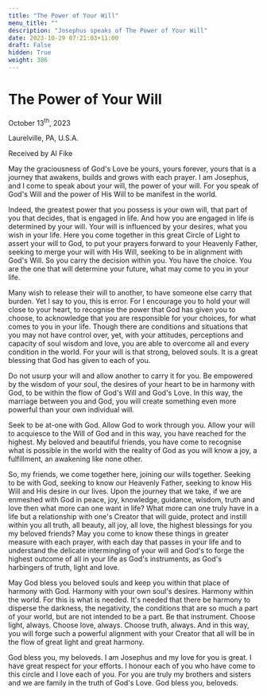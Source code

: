 ```yaml
---
title: "The Power of Your Will"
menu_title: ""
description: "Josephus speaks of The Power of Your Will"
date: 2023-10-29 07:21:03+11:00
draft: False
hidden: True
weight: 386
---
```

# The Power of Your Will  

October 13<sup>th</sup>, 2023

Laurelville, PA, U.S.A.

Received by Al Fike  

May the graciousness of God's Love be yours, yours forever, yours that is a journey that awakens, builds and grows with each prayer. I am Josephus, and I come to speak about your will, the power of your will. For you speak of God's Will and the power of His Will to be manifest in the world. 

Indeed, the greatest power that you possess is your own will, that part of you that decides, that is engaged in life. And how you are engaged in life is determined by your will. Your will is influenced by your desires, what you wish in your life. Here you come together in this great Circle of Light to assert your will to God, to put your prayers forward to your Heavenly Father, seeking to merge your will with His Will, seeking to be in alignment with God's Will. So you carry the decision within you. You have the choice. You are the one that will determine your future, what may come to you in your life. 

Many wish to release their will to another, to have someone else carry that burden. Yet I say to you, this is error. For I encourage you to hold your will close to your heart, to recognise the power that God has given you to choose, to acknowledge that you are responsible for your choices, for what comes to you in your life. Though there are conditions and situations that you may not have control over, yet, with your attitudes, perceptions and capacity of soul wisdom and love, you are able to overcome all and every condition in the world. For your will is that strong, beloved souls. It is a great blessing that God has given to each of you.

Do not usurp your will and allow another to carry it for you. Be empowered by the wisdom of your soul, the desires of your heart to be in harmony with God, to be within the flow of God's Will and God's Love. In this way, the marriage between you and God, you will create something even more powerful than your own individual will.

Seek to be at-one with God. Allow God to work through you. Allow your will to acquiesce to the Will of God and in this way, you have reached for the highest. My beloved and beautiful friends, you have come to recognise what is possible in the world with the reality of God as you will know a joy, a fulfillment, an awakening like none other.

So, my friends, we come together here, joining our wills together. Seeking to be with God, seeking to know our Heavenly Father, seeking to know His Will and His desire in our lives. Upon the journey that we take, if we are enmeshed with God in peace, joy, knowledge, guidance, wisdom, truth and love then what more can one want in  life? What more can one truly have in a life but a relationship with one's Creator that will guide, protect and instill within you all truth, all beauty, all joy, all love, the highest blessings for you my beloved friends? May you come to know these things in greater measure with each prayer, with each day that passes in your life and to understand the delicate intermingling of your will and God's to forge the highest outcome of all in your life as God's instruments, as God's harbingers of truth, light and love. 

May God bless you beloved souls and keep you within that place of harmony with God. Harmony with your own soul's desires. Harmony within the world. For this is what is needed. It's needed that there be harmony to disperse the darkness, the negativity, the conditions that are so much a part of your world, but are not intended to be a part. Be that instrument. Choose light, always. Choose love, always. Choose truth, always. And in this way, you will forge such a powerful alignment with your Creator that all will be in the flow of great light and great harmony. 

God bless you, my beloveds. I am Josephus and my love for you is great. I have great respect for your efforts. I honour each of you who have come to this circle and I love each of you. For you are truly my brothers and sisters and we are family in the truth of God's Love. God bless you, beloveds. 